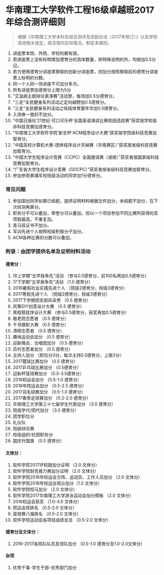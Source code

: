 # 华南理工大学软件工程16级卓越班2017年综合测评细则

> 根据《华南理工大学本科生综合测评及奖励办法（2017年修订）》以及学校其他相关规定，结合班内实际情况，制定本细则。

1. 讲座票本院、外院、学校的都有效。
3. 若讲座票上没有标明增加德育分的具体数量，除特殊说明的外，均按加0.5分记。
4. 若为使用德育分讲座票换取的创新分讲座票，则加分按照换取前的德育分讲座票上标明的分数。
5. 同一个人同一场讲座不可加分多次。
6. 所有讲座票加德育分上限为5分
7. “艾滋病主题辩论表演赛”活动票，每场加0.5分德育分。
8. “三走”全民健身系列活动之定向越野加0.5德育分。
9. “三走”全民健身系列活动之班级体育嘉年华加0.5德育分。
8. 入场券一类的不加分。
8. “中国日报社‘21世纪·可口可乐杯’全国英语演讲比赛校园选拔赛”获奖按学校级非科技竞赛加德育分。
10. “华南理工大学软件学院‘新生杯’ACM程序设计大赛”获奖按学院级科技竞赛加智育分。
11. “中国高校计算机大赛-团体程序设计天梯赛（华南赛区）”获奖按省级科技竞赛加智育分。
12. “中国大学生程序设计竞赛（CCPC）全国邀请赛（湖南）”获奖者按国家级科技竞赛加智育分。
13. “广东省大学生程序设计竞赛（GDCPC）”获奖者按省级科技竞赛加智育分。
20. 参加参观黄埔军校班级活动的同学加1分德育分。

### 常见问题

1. 参加国创同学如果已结题，提供证明材料根据文件加分，未结题不加分，在下次综测再算分。
2. 职务分不可以叠加，荣誉分可以叠加。但以一个项目参加不同比赛所获得的奖项取最高，不重复加。
3. 青马班证书不加分。
4. 军训先进个人按照校级积极分子加分。
5. ACM各种比赛的分数可以叠加。

### 附录：由团学提供名单及证明材料活动

#### 德育分：

1. 16上学期“五早我争先”活动 （参与0.5德育分，前100名再加0.5德育分）
2. 17下学期“五早我争先”活动 （1.0 德育分）
3. 2016暑假社会实践先进个人 （院级2德育分，校级3德育分）
4. 2017寒假先进个人 （院级2德育分，校级3德育分）
5. 2017下学期团支部风采秀 （0.5 德育分）
6. 风筝DIY创意设计大赛 （0.5 德育分）
7. 黑框框程序设计大赛 （参与0.5德育分，获奖再加0.5德育分）
8. 敬老院志愿者 （0.5 德育分）
9. 千寻摄影大赛 （0.5 德育分）
10. 清明志愿者 （0.5 德育分）
11. 趣味运动会加分 （0.5 德育分）
12. 迎新晚会、合唱团加分 （0.5 德育分）
13. 员村志愿者加分 （0.5 德育分）
14. 主持人加分 （职位分3分，每次主持0.5德育分，上限3分）
15. 2017毽球比赛加分 （0.5 德育分）
16. 2017乒乓球比赛加分 （0.5德育分）
17. 迎新杯篮球赛加分 （0.5-3.5德育分）
18. 2016校运会加分 （0.5-1.0 德育分）
19. 2016年院运会加分 （0.5-2.5 德育分）
20. 2017羽毛球赛加分 （0.5-1.0 德育分）
21. 2017春季足球赛加分 （0.2-2.0 德育分）
22. 华南理工大学第三十七届学生代表加分 （3.0 德育分）
23. 院级学代/团代加分 （3.0 德育分）
24. 团学职位分
25. 礼仪队
26. 班级辩论赛
27. 校级组织/社团职务分
28. 国庆升国旗 （0.5 德育分）

#### 文体分：

1. 软件学院2017环校跑加分证明 （2.0 文体分）
2. 软件学院耐克接力赛加分证明 （2.0 文体分）
3. 软件学院2016年校运会方阵、运动员、工作人员加分 （2.0 文体分）
4. 软件学院2016年校运会观众加分（1.0 文体分）
5. 软件学院校马加分 （2.0 文体分）
6. 软件学院2017华南理工大学游泳运动会加分模板 （2.0 文体分）
7. 2016校运会获奖 （1.0-3.0 文体分）
8. 院运会班排名 （0.5-2.0 文体分）
9. 篮球赛八强排名 （0.5-2.0 文体分）
10. 软件学院运动会各项目成绩总览 （0.5-2.0 文体分）

#### 德育分及文体分：

1. 2016-2017各院队队员及领队加分 （0.5-1.0 德育分及1.0-2.0文体分）

#### 杂项

1. 优秀干事-学生干部-优秀部门加分
